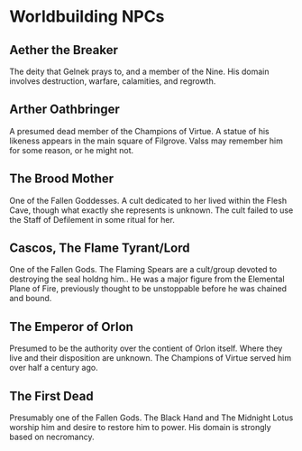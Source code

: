 # Worldbuilding NPCs

## Aether the Breaker

The deity that Gelnek prays to, and a member of the Nine. His domain involves destruction, warfare, calamities, and regrowth.

## Arther Oathbringer 

A presumed dead member of the Champions of Virtue. A statue of his likeness appears in the main square of Filgrove. Valss may remember him for some reason, or he might not.

## The Brood Mother

One of the Fallen Goddesses. A cult dedicated to her lived within the Flesh Cave, though what exactly she represents is unknown. The cult failed to use the Staff of Defilement in some ritual for her.

## Cascos, The Flame Tyrant/Lord 

One of the Fallen Gods. The Flaming Spears are a cult/group devoted to destroying the seal holdng him.. He was a major figure from the Elemental Plane of Fire, previously thought to be unstoppable before he was chained and bound.

## The Emperor of Orlon 

Presumed to be the authority over the contient of Orlon itself. Where they live and their disposition are unknown. The Champions of Virtue served him over half a century ago.

## The First Dead 

Presumably one of the Fallen Gods. The Black Hand and The Midnight Lotus worship him and desire to restore him to power. His domain is strongly based on necromancy.
